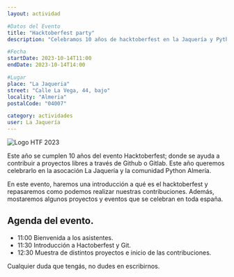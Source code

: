 ```yaml
---
layout: actividad

#Datos del Evento
title: "Hacktoberfest party"
description: "Celebramos 10 años de hacktoberfest en la Jaquería y Python Almería"

#Fecha
startDate: 2023-10-14T11:00
endDate: 2023-10-14T14:00

#Lugar
place: "La Jaqueria"
street: "Calle La Vega, 44, bajo"
locality: "Almeria"
postalCode: "04007"

category: actividades
user: La Jaquería
---
```


![Logo HTF 2023](https://lajaqueria.org/recursos/varios/logo-htf-vertical.png)

Este año se cumplen 10 años del evento Hacktoberfest; donde se ayuda a contribuir a proyectos libres a través de Github o Gitlab. Este año queremos celebrarlo en la asocación La Jaquería y la comunidad Python Almería.

En este evento, haremos una introducción a qué es el hacktoberfest y repasaremos como podemos realizar nuestras contribuciones. Además, mostaremos algunos proyectos y eventos que se celebran en toda españa.


## Agenda del evento.

* 11:00 Bienvenida a los asistentes.
* 11:30 Introducción a Hactoberfest y Git.
* 12:30 Muestra de distintos proyectos e inicio de las contribuciones.

Cualquier duda que tengás, no dudes en escribirnos.